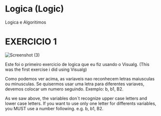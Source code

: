 # Logica (Logic)
 Logica e Algoritimos
# EXERCICIO 1

![Screenshot (3)](https://user-images.githubusercontent.com/100607009/164982993-8617cca4-a4a5-4d24-ab64-29bf9202ca00.png)

Este foi o primeiro exercicio de logica que eu fiz usando o Visualg. (This was the first exercise i did using Visualg)

Como podemos ver acima, as variaveis nao reconhecem letras maiusculas ou minusculas. Se quisermos usar uma letra para diferentes variaves, devemos colocar um numero seguindo. Exemplo: b, b1, B2.

As we saw above, the variables don`t recognize upper case letters and lower case letters. If you want to use only one letter for differents variables, you MUST use a number following. e.g. b, b1, B2.



